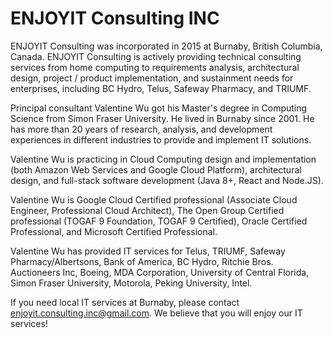# ENJOYIT Consulting INC

ENJOYIT Consulting was incorporated in 2015 at Burnaby, British Columbia, Canada. ENJOYIT Consulting is actively providing technical consulting services from home computing to requirements analysis, architectural design, project / product implementation, and sustainment needs for enterprises, including BC Hydro, Telus, Safeway Pharmacy, and TRIUMF.

Principal consultant Valentine Wu got his Master's degree in Computing Science from Simon Fraser University. He lived in Burnaby since 2001. He has more than 20 years of research, analysis, and development experiences in different industries to provide and implement IT solutions.

Valentine Wu is practicing in Cloud Computing design and implementation (both Amazon Web Services and Google Cloud Platform), architectural design, and full-stack software development (Java 8+, React and Node.JS). 

Valentine Wu is Google Cloud Certified professional (Associate Cloud Engineer, Professional Cloud Architect), The Open Group Certified professional (TOGAF 9 Foundation, TOGAF 9 Certified), Oracle Certified Professional, and Microsoft Certified Professional.

Valentine Wu has provided IT services for Telus, TRIUMF, Safeway Pharmacy/Albertsons, Bank of America, BC Hydro, Ritchie Bros. Auctioneers Inc, Boeing, MDA Corporation, University of Central Florida, Simon Fraser University, Motorola, Peking University, Intel.

If you need local IT services at Burnaby, please contact enjoyit.consulting.inc@gmail.com. We believe that you will enjoy our IT services!


